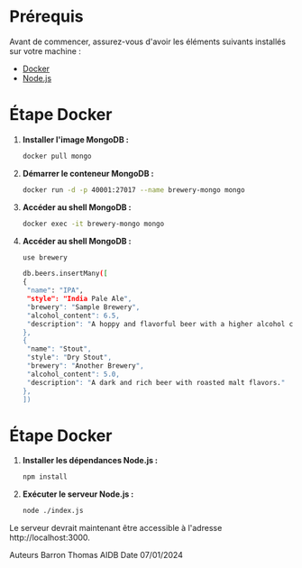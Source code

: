 # Prérequis

Avant de commencer, assurez-vous d'avoir les éléments suivants installés sur votre machine :

- [Docker](https://www.docker.com/get-started)
- [Node.js](https://nodejs.org/)

# Étape Docker

1. **Installer l'image MongoDB :**

   ```bash
   docker pull mongo
   ```
2. **Démarrer le conteneur MongoDB :**
   ```bash
   docker run -d -p 40001:27017 --name brewery-mongo mongo
   ```
3. **Accéder au shell MongoDB :**
   ```bash
   docker exec -it brewery-mongo mongo
   ```
4. **Accéder au shell MongoDB :**
   ```bash
   use brewery

   db.beers.insertMany([
   {
    "name": "IPA",
    "style": "India Pale Ale",
    "brewery": "Sample Brewery",
    "alcohol_content": 6.5,
    "description": "A hoppy and flavorful beer with a higher alcohol content."
   },
   {
    "name": "Stout",
    "style": "Dry Stout",
    "brewery": "Another Brewery",
    "alcohol_content": 5.0,
    "description": "A dark and rich beer with roasted malt flavors."
   },
   ])

   ```
# Étape Docker
1. **Installer les dépendances Node.js :**
   ```bash
   npm install
   ```
2. **Exécuter le serveur Node.js :**
   ```bash
   node ./index.js
   ```

Le serveur devrait maintenant être accessible à l'adresse http://localhost:3000.

Auteurs Barron Thomas AIDB
Date 07/01/2024
